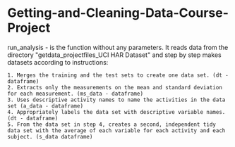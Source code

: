 # Getting-and-Cleaning-Data-Course-Project
run_analysis - is the function without any parameters. It reads data from the directory "getdata_projectfiles_UCI HAR Dataset" and step by step makes datasets according to instructions:



    1. Merges the training and the test sets to create one data set. (dt - dataframe)
    2. Extracts only the measurements on the mean and standard deviation for each measurement. (ms_data - dataframe)
    3. Uses descriptive activity names to name the activities in the data set (a_data - dataframe)
    4. Appropriately labels the data set with descriptive variable names. (dt - dataframe)
    5. From the data set in step 4, creates a second, independent tidy data set with the average of each variable for each activity and each subject. (s_data dataframe)
    
    
